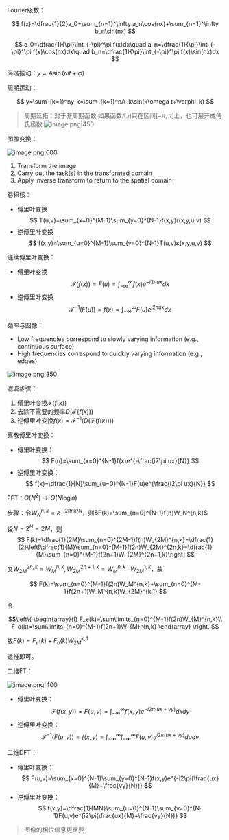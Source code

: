 Fourier级数：

$$
f(x)=\dfrac{1}{2}a_0+\sum_{n=1}^\infty a_n\cos(nx)+\sum_{n=1}^\infty b_n\sin(nx)
$$

$$
a_0=\dfrac{1}{\pi}\int_{-\pi}^\pi f(x)dx\quad a_n=\dfrac{1}{\pi}\int_{-\pi}^\pi f(x)\cos(nx)dx\quad b_n=\dfrac{1}{\pi}\int_{-\pi}^\pi f(x)\sin(nx)dx
$$

简谐振动：$y=A\sin(\omega t+\varphi)$

周期运动：

$$
y=\sum_{k=1}^ny_k=\sum_{k=1}^nA_k\sin(k\omega t+\varphi_k)
$$

> 周期延拓：对于非周期函数,如果函数$𝑓(𝑥)$只在区间$[−\pi,\pi]$上，也可展开成傅氏级数
> ![image.png|450](https://s2.loli.net/2023/12/07/ew5uWYQyfRxzDZH.png)

图像变换：

![image.png|600](https://s2.loli.net/2023/12/07/oqYyDiBGNrHwEQ4.png)

1. Transform the image
2. Carry out the task(s) in the transformed domain
3. Apply inverse transform to return to the spatial domain

卷积核：

+ 傅里叶变换
$$
T(u,v)=\sum_{x=0}^{M-1}\sum_{y=0}^{N-1}f(x,y)r(x,y,u,v)
$$
+ 逆傅里叶变换
$$
f(x,y)=\sum_{u=0}^{M-1}\sum_{v=0}^{N-1}T(u,v)s(x,y,u,v)
$$

连续傅里叶变换：

+ 傅里叶变换
$$
\mathcal F(f(x))=F(u)=\int_{-\infty}^\infty f(x)e^{-i2\pi ux}dx
$$
+ 逆傅里叶变换
$$
\mathcal F^{-1}(F(u))=f(x)=\int_{-\infty}^\infty F(u)e^{i2\pi ux}dx
$$

频率与图像：

+ Low frequencies correspond to slowly varying information (e.g., continuous surface)
+ High frequencies correspond to quickly varying information (e.g., edges)

![image.png|350](https://s2.loli.net/2023/12/07/ihVO4Mvs8fWRpmo.png)

滤波步骤：

1. 傅里叶变换$\mathcal F(f(x))$
2. 去除不需要的频率$D(\mathcal F(f(x)))$
3. 逆傅里叶变换$f(x)=\mathcal F^{-1}(D(\mathcal F(f(x))))$

离散傅里叶变换：

+ 傅里叶变换：
$$
F(u)=\sum_{x=0}^{N-1}f(x)e^{-\frac{i2\pi ux}{N}}
$$
+ 逆傅里叶变换：
$$
f(x)=\dfrac{1}{N}\sum_{u=0}^{N-1}F(u)e^{\frac{i2\pi ux}{N}}
$$

FFT：$O(N^2)\to O(N\log n)$

步骤：令$W_N^{n,k}=e^{-i2\pi nk/N}$，则$F(k)=\sum_{n=0}^{N-1}f(n)W_N^{n,k}$

设$N=2^H=2M$，则
$$
F(k)=\dfrac{1}{2M}\sum_{n=0}^{2M-1}f(n)W_{2M}^{n,k}=\dfrac{1}{2}\left[\dfrac{1}{M}\sum_{n=0}^{M-1}f(2n)W_{2M}^{2n,k}+\dfrac{1}{M}\sum_{n=0}^{M-1}f(2n+1)W_{2M}^{2n+1,k}\right]
$$

又$W_{2M}^{2n,k}=W_M^{n,k},W_{2M}^{2n+1,k}=W_M^{n,k}\cdot W_{2M}^{1,k}$，故

$$
F(k)=\sum_{n=0}^{M-1}f(2n)W_M^{n,k}+\sum_{n=0}^{M-1}f(2n+1)W_M^{n,k}W_{2M}^{k,1}
$$

令

$$\left\{
\begin{array}{l}
F_e(k)=\sum\limits_{n=0}^{M-1}f(2n)W_{M}^{n,k}\\
F_o(k)=\sum\limits_{n=0}^{M-1}f(2n+1)W_{M}^{n,k}
\end{array}
\right.
$$

故$F(k)=F_e(k)+F_o(k)W_{2M}^{k,1}$

递推即可。

二维FT：

![image.png|400](https://s2.loli.net/2023/12/07/8vyatiDdXlB951T.png)

+ 傅里叶变换：
$$
\mathcal F(f(x,y))=F(u,v)=\int_{-\infty}^\infty f(x,y)e^{-i2\pi(ux+vy)}dxdy
$$
+ 逆傅里叶变换：
$$
\mathcal F^{-1}(F(u,v))=f(x,y)=\int_{-\infty}^\infty\int_{-\infty}^\infty F(u,v)e^{i2\pi(ux+vy)}dudv
$$

二维DFT：

+ 傅里叶变换：
$$
F(u,v)=\sum_{x=0}^{N-1}\sum_{y=0}^{N-1}f(x,y)e^{-i2\pi(\frac{ux}{M}+\frac{vy}{N})}
$$
+ 逆傅里叶变换：
$$
f(x,y)=\dfrac{1}{MN}\sum_{u=0}^{N-1}\sum_{v=0}^{N-1}F(u,v)e^{i2\pi(\frac{ux}{M}+\frac{vy}{N})}
$$

>图像的相位信息更重要
